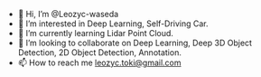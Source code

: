 - 👋 Hi, I’m @Leozyc-waseda
- 👀 I’m interested in Deep Learning, Self-Driving Car.
- 🌱 I’m currently learning Lidar Point Cloud.
- 💞️ I’m looking to collaborate on Deep Learning, Deep 3D Object Detection, 2D Object Detection, Annotation.
- 📫 How to reach me leozyc.toki@gmail.com

<!---
Leozyc-waseda/Leozyc-waseda is a ✨ special ✨ repository because its `README.md` (this file) appears on your GitHub profile.
You can click the Preview link to take a look at your changes.
--->


<script type="text/javascript" id="clustrmaps" src="//clustrmaps.com/map_v2.js?d=hXt-o00h0aeAXpBEEEZSSqgBmDXKUvyJzAWJVqxhG0A&cl=ffffff&w=a"></script>
